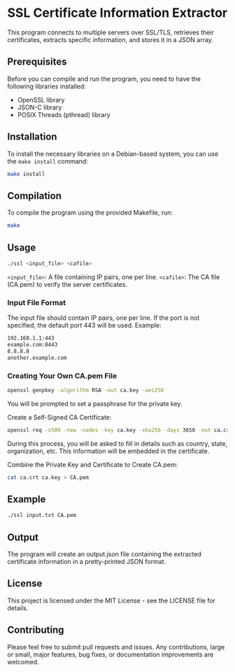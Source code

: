 # SSL Certificate Information Extractor

This program connects to multiple servers over SSL/TLS, retrieves their certificates, extracts specific information, and stores it in a JSON array.

## Prerequisites

Before you can compile and run the program, you need to have the following libraries installed:

- OpenSSL library
- JSON-C library
- POSIX Threads (pthread) library

## Installation

To install the necessary libraries on a Debian-based system, you can use the `make install` command:

```sh
make install
```
## Compilation
To compile the program using the provided Makefile, run:

```sh
make
```

## Usage

```sh
./ssl <input_file> <cafile>
```

`<input_file>`: A file containing IP pairs, one per line.
`<cafile>`: The CA file (CA.pem) to verify the server certificates.

### Input File Format
The input file should contain IP pairs, one per line. If the port is not specified, the default port 443 will be used. Example:

```sh
192.168.1.1:443
example.com:8443
8.8.8.8
another.example.com
```

### Creating Your Own CA.pem File

```sh 
openssl genpkey -algorithm RSA -out ca.key -aes256
```
You will be prompted to set a passphrase for the private key.

Create a Self-Signed CA Certificate:

```sh
openssl req -x509 -new -nodes -key ca.key -sha256 -days 3650 -out ca.crt
```

During this process, you will be asked to fill in details such as country, state, organization, etc. This information will be embedded in the certificate.

Combine the Private Key and Certificate to Create CA.pem:

```sh
cat ca.crt ca.key > CA.pem
```

## Example

```sh
./ssl input.txt CA.pem
```
## Output
The program will create an output.json file containing the extracted certificate information in a pretty-printed JSON format.

## License
This project is licensed under the MIT License - see the LICENSE file for details.

## Contributing
Please feel free to submit pull requests and issues. Any contributions, large or small, major features, bug fixes, or documentation improvements are welcomed.



